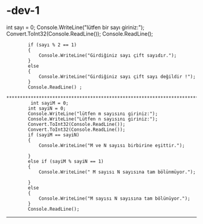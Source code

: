 # -dev-1
 int sayı = 0;
            Console.WriteLine("lütfen bir sayı giriniz:");
             Convert.ToInt32(Console.ReadLine());
            Console.ReadLine();
           
            if (sayı % 2 == 1)
            {
                Console.WriteLine("Girdiğiniz sayı çift sayıdır.");
            }
            else
            {
                Console.WriteLine("Girdiğiniz sayı çift sayı değildir !");
            }
            Console.ReadLine() ;
            *************************************************************************************************************************************
             int sayiM = 0;
            int sayiN = 0;
            Console.WriteLine("lütfen m sayısını giriniz:");
            Console.WriteLine("Lütfen n sayısını giriniz:");
            Convert.ToInt32(Console.ReadLine());
            Convert.ToInt32(Console.ReadLine());
            if (sayiM == sayiN)
            {
                Console.WriteLine("M ve N sayısı birbirine eşittir.");

            }
            else if (sayiM % sayiN == 1)
            {
                Console.WriteLine(" M sayısı N sayısına tam bölünmüyor.");

            }
            else
            {
                Console.WriteLine("M sayısı N sayısına tam bölünüyor.");
            }
            Console.ReadLine();
***********************************************************************************************************************************************************************
